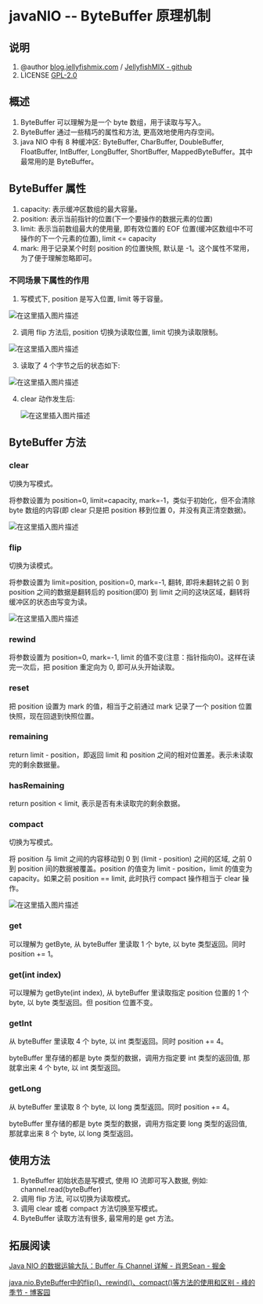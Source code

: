 # javaNIO -- ByteBuffer 原理机制



## 说明

1. @author [blog.jellyfishmix.com](http://blog.jellyfishmix.com) / [JellyfishMIX - github](https://github.com/JellyfishMIX)
2. LICENSE [GPL-2.0](https://github.com/JellyfishMIX/GPL-2.0)



## 概述

1. ByteBuffer 可以理解为是一个 byte 数组，用于读取与写入。
2. ByteBuffer 通过一些精巧的属性和方法, 更高效地使用内存空间。
3. java NIO 中有 8 种缓冲区: ByteBuffer, CharBuffer, DoubleBuffer, FloatBuffer, IntBuffer, LongBuffer, ShortBuffer, MappedByteBuffer。其中最常用的是 ByteBuffer。



## ByteBuffer 属性

1. capacity: 表示缓冲区数组的最大容量。
2. position: 表示当前指针的位置(下一个要操作的数据元素的位置)
3. limit: 表示当前数组最大的使用量, 即有效位置的 EOF 位置(缓冲区数组中不可操作的下一个元素的位置), limit <= capacity
4. mark: 用于记录某个时刻 position 的位置快照, 默认是 -1。这个属性不常用，为了便于理解忽略即可。

### 不同场景下属性的作用

1. 写模式下, position 是写入位置, limit 等于容量。

![在这里插入图片描述](https://image-hosting.jellyfishmix.com/20230603235507.png)

2. 调用 flip 方法后,  position 切换为读取位置,  limit 切换为读取限制。

![在这里插入图片描述](https://image-hosting.jellyfishmix.com/20230604000558.png)

3. 读取了 4 个字节之后的状态如下:

![在这里插入图片描述](https://image-hosting.jellyfishmix.com/20230604000612.png)

4. clear 动作发生后:

   ![在这里插入图片描述](https://image-hosting.jellyfishmix.com/20230604001332.png)



## ByteBuffer 方法

### clear

切换为写模式。

将参数设置为 position=0, limit=capacity, mark=-1，类似于初始化，但不会清除 byte 数组的内容(即 clear 只是把 position 移到位置 0，并没有真正清空数据)。

![在这里插入图片描述](https://image-hosting.jellyfishmix.com/20230604015501.png)

### flip

切换为读模式。

将参数设置为 limit=position, position=0, mark=-1, 翻转, 即将未翻转之前 0 到 position 之间的数据是翻转后的 position(即0) 到 limit 之间的这块区域，翻转将缓冲区的状态由写变为读。

![在这里插入图片描述](https://image-hosting.jellyfishmix.com/20230604015531.png)

### rewind

将参数设置为 position=0, mark=-1, limit 的值不变(注意：指针指向0)。这样在读完一次后，把 position 重定向为 0, 即可从头开始读取。

### reset

把 position 设置为 mark 的值，相当于之前通过 mark 记录了一个 position 位置快照，现在回退到快照位置。

### remaining

return limit - position，即返回 limit 和 position 之间的相对位置差。表示未读取完的剩余数据量。

### hasRemaining

return position < limit, 表示是否有未读取完的剩余数据。

### compact

切换为写模式。

将 position 与 limit 之间的内容移动到 0 到 (limit - position) 之间的区域, 之前 0 到 position 间的数据被覆盖。position 的值变为 limit - position，limit 的值变为 capacity。如果之前 position == limit, 此时执行 compact 操作相当于 clear 操作。

![在这里插入图片描述](https://image-hosting.jellyfishmix.com/20230604015405.png)

### get

可以理解为 getByte, 从 byteBuffer 里读取 1 个 byte, 以 byte 类型返回。同时 position += 1。

### get(int index)

可以理解为 getByte(int index), 从 byteBuffer 里读取指定 position 位置的 1 个 byte, 以 byte 类型返回。但 position 位置不变。

### getInt

从 byteBuffer 里读取 4 个 byte, 以 int 类型返回。同时 position += 4。

byteBuffer 里存储的都是 byte 类型的数据，调用方指定要 int 类型的返回值, 那就拿出来 4 个 byte, 以 int 类型返回。

### getLong

从 byteBuffer 里读取 8 个 byte, 以 long 类型返回。同时 position += 4。

byteBuffer 里存储的都是 byte 类型的数据，调用方指定要 long 类型的返回值, 那就拿出来 8 个 byte, 以 long 类型返回。



## 使用方法

1. ByteBuffer 初始状态是写模式, 使用 IO 流即可写入数据, 例如: channel.read(byteBuffer)
2. 调用 flip 方法, 可以切换为读取模式。
3. 调用 clear 或者 compact 方法切换至写模式。
4. ByteBuffer 读取方法有很多, 最常用的是 get 方法。



## 拓展阅读

[Java NIO 的数据运输大队：Buffer 与 Channel 详解 - 肖恩Sean - 掘金](https://juejin.cn/book/7207773992437710882/section/7213544651960090659)

[java.nio.ByteBuffer中的flip()、rewind()、compact()等方法的使用和区别 - 峰的季节 - 博客园](https://www.cnblogs.com/chdf/p/11466522.html)
